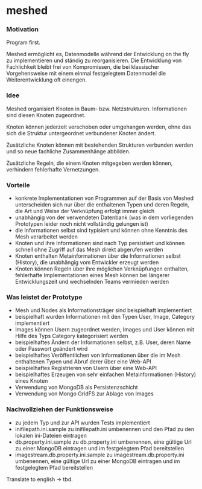 # meshed



### Motivation

Program first.

Meshed ermöglicht es, Datenmodelle während der Entwicklung on the fly zu implementieren und ständig zu reorganisieren.
Die Entwicklung von Fachlichkeit bleibt frei von Kompromissen, die bei klassischer Vorgehensweise mit einem einmal 
festgelegtem Datenmodel die Weiterentwicklung oft einengen.

### Idee

Meshed organisiert Knoten in Baum- bzw. Netzstrukturen. Informationen sind diesen Knoten zugeordnet. 

Knoten können jederzeit verschoben oder umgehangen werden, ohne das sich die Struktur untergeordnet verbundener Knoten ändert.

Zusätzliche Knoten können mit bestehenden Strukturen verbunden werden und so neue fachliche Zusammenhänge abbilden.

Zusätzliche Regeln, die einem Knoten mitgegeben werden können, verhindern fehlerhafte Vernetzungen.

### Vorteile

- konkrete Implementationen von Programmen auf der Basis von Meshed unterscheiden sich nur über die enthaltenen Typen 
  und deren Regeln, die Art und Weise der Verknüpfung erfolgt immer gleich
- unabhängig von der verwendeten Datenbank (was in dem vorliegenden Prototypen leider noch nicht vollständig gelungen ist)
- die Informationen selbst sind typisiert und können ohne Kenntnis des Mesh verarbeitet werden 
- Knoten und ihre Informationen sind nach Typ persistiert und können schnell ohne Zugriff auf das Mesh direkt abgerufen 
  werden
- Knoten enthalten Metainformationen über die Informationen selbst (History), die unabhängig vom Entwickler erzeugt werden
- Knoten können Regeln über ihre möglichen Verknüpfungen enthalten, fehlerhafte Implementationen eines Mesh können bei 
  längerer Entwicklungszeit und wechselnden Teams vermieden werden

### Was leistet der Prototype

- Mesh und Nodes als Informationsträger sind beispielhaft implementiert
- beispielhaft wurden Informationen mit den Typen User, Image, Category implementiert
- Images können Usern zugeordnet werden, Images und User können mit Hilfe des Typs Category kategorisiert werden
- beispielhaftes Ändern der Informationen selbst, z.B. User, deren Name oder Passwort geändert wird
- beispielhaftes Veröffentlichen von Informationen über die im Mesh enthaltenen Typen und Abruf derer über eine Web-API
- beispielhaftes Registrieren von Usern über eine Web-API
- beispielhaftes Erzeugen von sehr einfachen Metainformationen (History) eines Knoten
- Verwendung von MongoDB als Persistenzschicht
- Verwendung von Mongo GridFS zur Ablage von Images

### Nachvollziehen der Funktionsweise

- zu jedem Typ und zur API wurden Tests implementiert 
- inifilepath.ini.sample zu inifilepath.ini umbenennen und den Pfad zu den lokalen ini-Dateien eintragen
- db.property.ini.sample zu db.property.ini umbenennen, eine gültige Url zu einer MongoDB eintragen und im festgelegtem Pfad bereitstellen
- imagestream.db.property.ini.sample zu imagestream.db.property.ini umbenennen, eine gültige Url zu einer MongoDB eintragen und im festgelegtem Pfad bereitstellen

Translate to english -> tbd.
